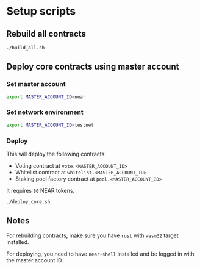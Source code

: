# Setup scripts

## Rebuild all contracts

```bash
./build_all.sh
```

## Deploy core contracts using master account

### Set master account

```bash
export MASTER_ACCOUNT_ID=near
```

### Set network environment

```bash
export MASTER_ACCOUNT_ID=testnet
```

### Deploy

This will deploy the following contracts:

- Voting contract at `vote.<MASTER_ACCOUNT_ID>`
- Whitelist contract at `whitelist.<MASTER_ACCOUNT_ID>`
- Staking pool factory contract at `pool.<MASTER_ACCOUNT_ID>`

It requires `80` NEAR tokens.

```bash
./deploy_core.sh
```

## Notes

For rebuilding contracts, make sure you have `rust` with `wasm32` target installed.

For deploying, you need to have `near-shell` installed and be logged in with the master account ID.
